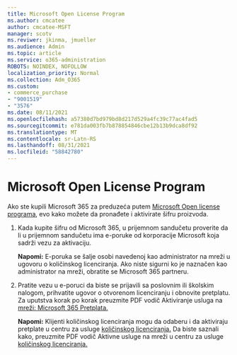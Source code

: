 ```yaml
---
title: Microsoft Open License Program
ms.author: cmcatee
author: cmcatee-MSFT
manager: scotv
ms.reviwer: jkinma, jmueller
ms.audience: Admin
ms.topic: article
ms.service: o365-administration
ROBOTS: NOINDEX, NOFOLLOW
localization_priority: Normal
ms.collection: Adm_O365
ms.custom:
- commerce_purchase
- "9001519"
- "3576"
ms.date: 08/11/2021
ms.openlocfilehash: a57380d7bd979bd8d217d529a4fc39c77ac4fad5
ms.sourcegitcommit: e781da003fb7b878854846cbe12b13b9dca8df92
ms.translationtype: MT
ms.contentlocale: sr-Latn-RS
ms.lasthandoff: 08/31/2021
ms.locfileid: "58842780"
---
```

# <a name="microsoft-open-license-program"></a>Microsoft Open License Program

Ako ste kupili Microsoft 365 za preduzeća putem [Microsoft Open license programa](https://go.microsoft.com/fwlink/p/?LinkID=613298), evo kako možete da pronađete i aktivirate šifru proizvoda.

1. Kada kupite šifru od Microsoft 365, u prijemnom sandučetu proverite da li u prijemnom sandučetu ima e-poruke od korporacije Microsoft koja sadrži vezu za aktivaciju.

    **Napomi:** E-poruka se šalje osobi navedenoj kao administrator na mreži u ugovoru o količinskog licenciranja. Ako niste sigurni ko je naznačen kao administrator na mreži, obratite se Microsoft 365 partneru.
1. Pratite vezu u e-poruci da biste se prijavili sa poslovnim ili školskim nalogom, prihvatite ugovor o otvorenom licenciranju i obnovite pretplatu. Za uputstva korak po korak preuzmite PDF vodič Aktiviranje usluga na [mreži: Microsoft 365 Pretplata.](https://go.microsoft.com/fwlink/p/?LinkId=618100)

    **Napomi:** Klijenti količinskog licenciranja mogu da odaberu i da aktiviraju pretplate u centru za usluge [količinskog licenciranja.](https://go.microsoft.com/fwlink/p/?LinkID=282016) Da biste saznali kako, preuzmite PDF vodič Aktivne usluge na mreži u centru za usluge [količinskog licenciranja.](https://go.microsoft.com/fwlink/p/?LinkId=618096)